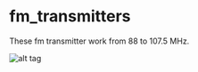 # fm_transmitters
These fm transmitter work from 88 to 107.5 MHz. 

![alt tag](https://github.com/daniel-leonard-robinson/fm_transmitters/blob/master/v1.0/fm-transmitter-v1.0.png)
